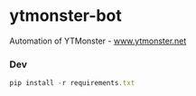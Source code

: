# ytmonster-bot
Automation of YTMonster - www.ytmonster.net


### Dev
```javascript
pip install -r requirements.txt
```
